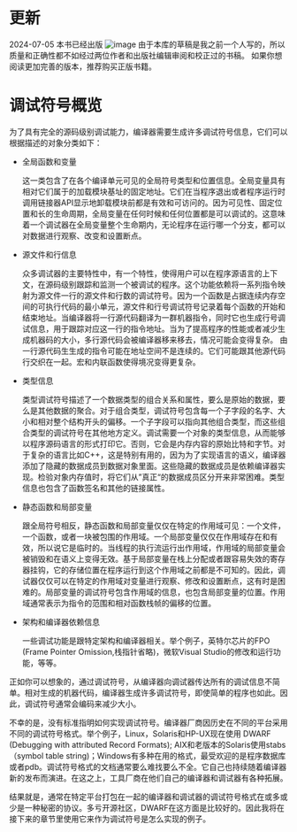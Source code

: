 
# 更新
2024-07-05
本书已经出版
![image](https://github.com/Celthi/effective-debugging-zh/assets/5187962/29b04963-5535-432c-b56f-8a2d5dbc2ec6)
由于本库的草稿是我之前一个人写的，所以质量和正确性都不如经过两位作者和出版社编辑审阅和校正过的书稿。
如果你想阅读更加完善的版本，推荐购买正版书籍。
# 调试符号概览

为了具有完全的源码级别调试能力，编译器需要生成许多调试符号信息，它们可以根据描述的对象分类如下：

- 全局函数和变量

    这一类包含了在各个编译单元可见的全局符号类型和位置信息。全局变量具有相对它们属于的加载模块基址的固定地址。它们在当程序退出或者程序运行时调用链接器API显示地卸载模块前都是有效和可访问的。因为可见性、固定位置和长的生命周期，全局变量在任何时候和任何位置都是可以调试的。这意味着一个调试器在全局变量整个生命期内，无论程序在运行哪一个分支，都可以对数据进行观察、改变和设置断点。

- 源文件和行信息

    众多调试器的主要特性中，有一个特性，使得用户可以在程序源语言的上下文，在源码级别跟踪和监测一个被调试的程序。这个功能依赖将一系列指令映射为源文件一行的源文件和行数的调试符号。因为一个函数是占据连续内存空间的可执行代码的最小单元，源文件和行号调试符号记录着每个函数的开始和结束地址。当编译器将一行源代码翻译为一群机器指令，同时它也生成行号调试信息，用于跟踪对应这一行的指令地址。当为了提高程序的性能或者减少生成机器码的大小，多行源代码会被编译器移来移去，情况可能会变得复杂。 由一行源代码生生成的指令可能在地址空间不是连续的。它们可能跟其他源代码行交织在一起。宏和内联函数使得境况变得更复杂。

- 类型信息

    类型调试符号描述了一个数据类型的组合关系和属性，要么是原始的数据，要么是其他数据的聚合。对于组合类型，调试符号包含每一个子字段的名字、大小和相对整个结构开头的偏移。一个子字段可以指向其他组合类型，而这些组合类型的调试符号在其他地方定义。调试需要一个对象的类型信息，从而能够以程序源码语言的形式打印它。否则，它会是内存内容的原始比特和字节。对于复杂的语言比如C++，这是特别有用的，因为为了实现语言的语义，编译器添加了隐藏的数据成员到数据对象里面。这些隐藏的数据成员是依赖编译器实现。检验对象内存值时，将它们从”真正“的数据成员区分开来非常困难。类型信息也包含了函数签名和其他的链接属性。

- 静态函数和局部变量

    跟全局符号相反，静态函数和局部变量仅仅在特定的作用域可见：一个文件，一个函数，或者一块被包围的作用域。一个局部变量仅仅在作用域存在和有效，所以说它是临时的。当线程的执行流运行出作用域，作用域的局部变量会被销毁和在语义上变得无效。基于局部变量在栈上分配或者跟容易失效的寄存器挂钩，它的存储位置在程序运行到这个作用域之前都是不可知的。因此，调试器仅仅可以在特定的作用域对变量进行观察、修改和设置断点，这有时是困难的。局部变量的调试符号包含作用域的信息，也包含局部变量的位置。作用域通常表示为指令的范围和相对函数栈帧的偏移的位置。

- 架构和编译器依赖信息

    一些调试功能是跟特定架构和编译器相关。举个例子，英特尔芯片的FPO (Frame Pointer Omission,栈指针省略)，微软Visual Studio的修改和运行功能，等等。


正如你可以想象的，通过调试符号，从编译器向调试器传达所有的调试信息不简单。相对生成的机器代码，编译器生成许多调试符号，即使简单的程序也如此。因此，调试符号通常会编码来减少大小。

不幸的是，没有标准指明如何实现调试符号。编译器厂商因历史在不同的平台采用不同的调试符号格式。举个例子，Linux，Solaris和HP-UX现在使用 DWARF (Debugging with attributed Record Formats); AIX和老版本的Solaris使用stabs（symbol table string)；Windows有多种在用的格式，最受欢迎的是程序数据库或者pdb。调试符号格式的文档通常要么难找要么不全。它自己也持续随着编译器新的发布而演进。在这之上，工具厂商在他们自己的编译器和调试器有各种拓展。

结果就是，通常在特定平台打包在一起的编译器和调试器的调试符号格式在或多或少是一种秘密的协议。多亏开源社区，DWARF在这方面是比较好的。因此我将在接下来的章节里使用它来作为调试符号是怎么实现的例子。
